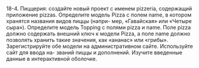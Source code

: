 18-4. Пиццерия: создайте новый проект с именем pizzeria, содержащий приложение pizzas.
Определите модель Pizza с полем name, в котором хранятся названия видов пиццы (напри-
мер, «Гавайская» или «Четыре сыра»). Определите модель Topping с полями pizza и name.
Поле pizza должно содержать внешний ключ к модели Pizza, а поле name должно позволять
хранить такие значения, как «ананас» или «грибы».
Зарегистрируйте обе модели на административном сайте. Используйте сайт для ввода на-
званий пиццы и дополнений. Изучите введенные данные в интерактивной оболочке.
